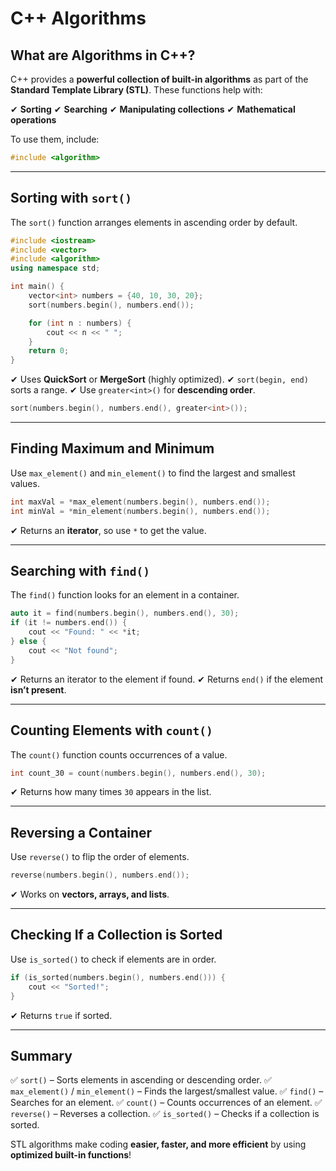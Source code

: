# C++ Algorithms

## What are Algorithms in C++?

C++ provides a **powerful collection of built-in algorithms** as part of the **Standard Template Library (STL)**. These functions help with:

✔ **Sorting**
✔ **Searching**
✔ **Manipulating collections**
✔ **Mathematical operations**

To use them, include:

```cpp
#include <algorithm>
```

---

## Sorting with `sort()`

The `sort()` function arranges elements in ascending order by default.

```cpp
#include <iostream>
#include <vector>
#include <algorithm>
using namespace std;

int main() {
    vector<int> numbers = {40, 10, 30, 20};
    sort(numbers.begin(), numbers.end());

    for (int n : numbers) {
        cout << n << " ";
    }
    return 0;
}
```

✔ Uses **QuickSort** or **MergeSort** (highly optimized).
✔ `sort(begin, end)` sorts a range.
✔ Use `greater<int>()` for **descending order**.

```cpp
sort(numbers.begin(), numbers.end(), greater<int>());
```

---

## Finding Maximum and Minimum

Use `max_element()` and `min_element()` to find the largest and smallest values.

```cpp
int maxVal = *max_element(numbers.begin(), numbers.end());
int minVal = *min_element(numbers.begin(), numbers.end());
```

✔ Returns an **iterator**, so use `*` to get the value.

---

## Searching with `find()`

The `find()` function looks for an element in a container.

```cpp
auto it = find(numbers.begin(), numbers.end(), 30);
if (it != numbers.end()) {
    cout << "Found: " << *it;
} else {
    cout << "Not found";
}
```

✔ Returns an iterator to the element if found.
✔ Returns `end()` if the element **isn’t present**.

---

## Counting Elements with `count()`

The `count()` function counts occurrences of a value.

```cpp
int count_30 = count(numbers.begin(), numbers.end(), 30);
```

✔ Returns how many times `30` appears in the list.

---

## Reversing a Container

Use `reverse()` to flip the order of elements.

```cpp
reverse(numbers.begin(), numbers.end());
```

✔ Works on **vectors, arrays, and lists**.

---

## Checking If a Collection is Sorted

Use `is_sorted()` to check if elements are in order.

```cpp
if (is_sorted(numbers.begin(), numbers.end())) {
    cout << "Sorted!";
}
```

✔ Returns `true` if sorted.

---

## Summary

✅ `sort()` – Sorts elements in ascending or descending order.
✅ `max_element()` / `min_element()` – Finds the largest/smallest value.
✅ `find()` – Searches for an element.
✅ `count()` – Counts occurrences of an element.
✅ `reverse()` – Reverses a collection.
✅ `is_sorted()` – Checks if a collection is sorted.

STL algorithms make coding **easier, faster, and more efficient** by using **optimized built-in functions**!

